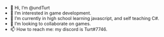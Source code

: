 - 👋 Hi, I’m @undTurt
- 👀 I’m interested in game development.
- 🌱 I’m currently in high school learning javascript, and self teaching C#.
- 💞️ I’m looking to collaborate on games.
- 📫 How to reach me: my discord is Turt#7746.

<!---
undTurt/undTurt is a ✨ special ✨ repository because its `README.md` (this file) appears on your GitHub profile.
You can click the Preview link to take a look at your changes.
--->
